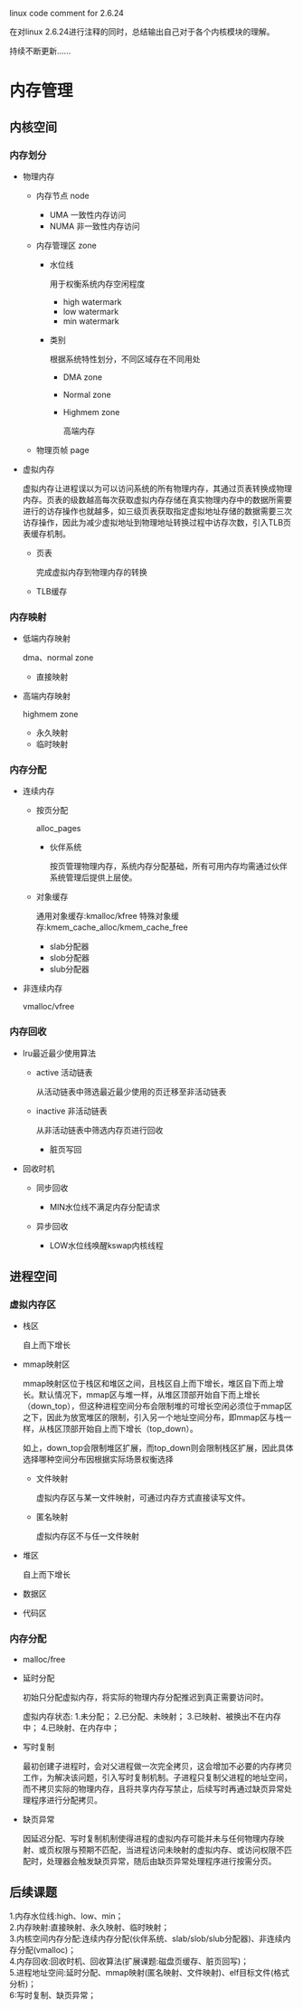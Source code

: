 linux code comment for 2.6.24

在对linux 2.6.24进行注释的同时，总结输出自己对于各个内核模块的理解。

持续不断更新......

# 内存管理

## 内核空间

### 内存划分

- 物理内存

  - 内存节点 node

    - UMA 一致性内存访问
    - NUMA 非一致性内存访问

  - 内存管理区 zone

    - 水位线

      用于权衡系统内存空闲程度

      - high watermark
      - low watermark
      - min watermark

    - 类别

      根据系统特性划分，不同区域存在不同用处

      - DMA zone

      - Normal zone

      - Highmem zone

        高端内存

  - 物理页帧 page

- 虚拟内存

  虚拟内存让进程误以为可以访问系统的所有物理内存，其通过页表转换成物理内存。页表的级数越高每次获取虚拟内存存储在真实物理内存中的数据所需要进行的访存操作也就越多，如三级页表获取指定虚拟地址存储的数据需要三次访存操作，因此为减少虚拟地址到物理地址转换过程中访存次数，引入TLB页表缓存机制。

  - 页表

    完成虚拟内存到物理内存的转换

  - TLB缓存

### 内存映射

- 低端内存映射

  dma、normal zone

  - 直接映射

- 高端内存映射

  highmem zone

  - 永久映射
  - 临时映射

### 内存分配

- 连续内存

  - 按页分配

    alloc_pages

    - 伙伴系统

      按页管理物理内存，系统内存分配基础，所有可用内存均需通过伙伴系统管理后提供上层使。

  - 对象缓存

    通用对象缓存:kmalloc/kfree
    特殊对象缓存:kmem_cache_alloc/kmem_cache_free

    - slab分配器
    - slob分配器
    - slub分配器

- 非连续内存

  vmalloc/vfree

### 内存回收

- lru最近最少使用算法

  - active 活动链表

    从活动链表中筛选最近最少使用的页迁移至非活动链表

  - inactive 非活动链表

    从非活动链表中筛选内存页进行回收

    - 脏页写回

- 回收时机

  - 同步回收

    - MIN水位线不满足内存分配请求

  - 异步回收

    - LOW水位线唤醒kswap内核线程

## 进程空间

### 虚拟内存区

- 栈区

  自上而下增长

- mmap映射区

  mmap映射区位于栈区和堆区之间，且栈区自上而下增长，堆区自下而上增长。默认情况下，mmap区与堆一样，从堆区顶部开始自下而上增长（down_top），但这种进程空间分布会限制堆的可增长空闲必须位于mmap区之下，因此为放宽堆区的限制，引入另一个地址空间分布，即mmap区与栈一样，从栈区顶部开始自上而下增长（top_down）。

  如上，down_top会限制堆区扩展，而top_down则会限制栈区扩展，因此具体选择哪种空间分布因根据实际场景权衡选择

  - 文件映射

    虚拟内存区与某一文件映射，可通过内存方式直接读写文件。

  - 匿名映射

    虚拟内存区不与任一文件映射

- 堆区

  自上而下增长

- 数据区

- 代码区

### 内存分配

- malloc/free

- 延时分配

  初始只分配虚拟内存，将实际的物理内存分配推迟到真正需要访问时。

  虚拟内存状态:
  1.未分配；
  2.已分配、未映射；
  3.已映射、被换出不在内存中；
  4.已映射、在内存中；

- 写时复制

  最初创建子进程时，会对父进程做一次完全拷贝，这会增加不必要的内存拷贝工作，为解决该问题，引入写时复制机制。子进程只复制父进程的地址空间，而不拷贝实际的物理内存，且将共享内存写禁止，后续写时再通过缺页异常处理程序进行分配拷贝。

- 缺页异常

  因延迟分配、写时复制机制使得进程的虚拟内存可能并未与任何物理内存映射、或页权限与预期不匹配，当进程访问未映射的虚拟内存、或访问权限不匹配时，处理器会触发缺页异常，随后由缺页异常处理程序进行按需分页。

## 后续课题
1.内存水位线:high、low、min；</br>
2.内存映射:直接映射、永久映射、临时映射；</br>
3.内核空间内存分配:连续内存分配(伙伴系统、slab/slob/slub分配器)、非连续内存分配(vmalloc)；</br>
4.内存回收:回收时机、回收算法(扩展课题:磁盘页缓存、脏页回写)；</br>
5.进程地址空间:延时分配、mmap映射(匿名映射、文件映射)、elf目标文件(格式分析)；</br>
6:写时复制、缺页异常；
